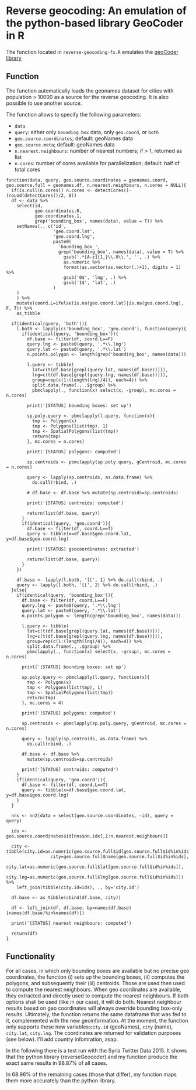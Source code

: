 # Reverse geocoding: An emulation of the python-based library GeoCoder in R

The function located in `reverse-geocoding-fx.R` emulates the [geoCoder library](https://github.com/DenisCarriere/geocoder)

## Function

The function automatically loads the geonames dataset for cities with population > 10000 as a source for the reverse geocoding. It is also possible to use another source.

The function allows to specify the following parameters:

- `data`
- `query`: either only `bounding_box` data, only `geo.coord`, or `both`
- `geo.source.coordinates`; default: geoNames data
- `geo.source.meta`; default: geoNames data
- `n.nearest.neighbours`: number of nearest numbers; if > 1, returned as list
- `n.cores`: number of cores available for parallelization; default: half of total cores

```
function(data, query, geo.source.coordinates = geonames.coord, geo.source.full = geonames.df, n.nearest.neighbours, n.cores = NULL){
  if(is.null(n.cores)) n.cores <- detectCores()-(round(detectCores()/2, 0))
  df <- data %>%
    select(id,
           geo.coordinates.0,
           geo.coordinates.1,
           grep('bounding_box', names(data), value = T)) %>%
    setNames(., c('id',
                  'geo.coord.lat',
                  'geo.coord.lng',
                  paste0(
                    'bounding_box_',
                    grep('bounding_box', names(data), value = T) %>%
                      gsub('.*[A-z]{1,}\\.0\\.', '', .) %>%
                      as.numeric %>%
                      format(as.vector(as.vector(.)+1), digits = 1) %>%
                      gsub('0$', 'lng', .) %>%
                      gsub('1$', 'lat', .)
                  )
    )
    ) %>%
    mutate(coord.L=ifelse(is.na(geo.coord.lat)|is.na(geo.coord.lng), F, T)) %>%
    as_tibble

  if(identical(query, 'both')){
    l.both <- lapply(c('bounding_box', 'geo.coord'), function(query){
      if(identical(query, 'bounding_box')){
        df.base <- filter(df, coord.L==F)
        query.lng <- paste0(query, '.*\\.lng')
        query.lat <- paste0(query, '.*\\.lat')
        n.points.polygon <- length(grep('bounding_box', names(data)))

        l.query <- tibble(
          lat=c(t(df.base[grepl(query.lat, names(df.base))])),
          lng=c(t(df.base[grepl(query.lng, names(df.base))])),
          group=rep(c(1:(length(lng)/4)), each=4)) %>%
          split.data.frame(., .$group) %>%
          pbmclapply(., function(x) select(x, -group), mc.cores = n.cores)

        print('[STATUS] bounding boxes: set up')

        sp.poly.query <- pbmclapply(l.query, function(x){
          tmp <- Polygon(x)
          tmp <- Polygons(list(tmp), 1)
          tmp <- SpatialPolygons(list(tmp))
          return(tmp)
        }, mc.cores = n.cores)

        print('[STATUS] polygons: computed')

        sp.centroids <- pbmclapply(sp.poly.query, gCentroid, mc.cores = n.cores)

        query <- lapply(sp.centroids, as.data.frame) %>%
          do.call(rbind, .)

        # df.base <- df.base %>% mutate(sp.centroids=sp.centroids)

        print('[STATUS] centroids: computed')

        return(list(df.base, query))
      }
      if(identical(query, 'geo.coord')){
        df.base <- filter(df, coord.L==T)
        query <- tibble(x=df.base$geo.coord.lat, y=df.base$geo.coord.lng)

        print('[STATUS] geocoordinates: extracted')

        return(list(df.base, query))
      }
    })

    df.base <- lapply(l.both, '[[', 1) %>% do.call(rbind, .)
    query <- lapply(l.both, '[[', 2) %>% do.call(rbind, .)
  }else{
    if(identical(query, 'bounding_box')){
      df.base <- filter(df, coord.L==F)
      query.lng <- paste0(query, '.*\\.lng')
      query.lat <- paste0(query, '.*\\.lat')
      n.points.polygon <- length(grep('bounding_box', names(data)))

      l.query <- tibble(
        lat=c(t(df.base[grepl(query.lat, names(df.base))])),
        lng=c(t(df.base[grepl(query.lng, names(df.base))])),
        group=rep(c(1:(length(lng)/4)), each=4)) %>%
        split.data.frame(., .$group) %>%
        pbmclapply(., function(x) select(x, -group), mc.cores = n.cores)

      print('[STATUS] bounding boxes: set up')

      sp.poly.query <- pbmclapply(l.query, function(x){
        tmp <- Polygon(x)
        tmp <- Polygons(list(tmp), 1)
        tmp <- SpatialPolygons(list(tmp))
        return(tmp)
      }, mc.cores = 4)

      print('[STATUS] polygons: computed')

      sp.centroids <- pbmclapply(sp.poly.query, gCentroid, mc.cores = n.cores)

      query <- lapply(sp.centroids, as.data.frame) %>%
        do.call(rbind, .)

      df.base <- df.base %>%
        mutate(sp.centroids=sp.centroids)

      print('[STATUS] centroids: computed')
    }
    if(identical(query, 'geo.coord')){
      df.base <- filter(df, coord.L==T)
      query <- tibble(x=df.base$geo.coord.lat, y=df.base$geo.coord.lng)
    }
  }

  nns <- nn2(data = select(geo.source.coordinates, -id), query = query)

  ids <- geo.source.coordinates$id[nns$nn.idx[,1:n.nearest.neighbours]]

  city <- tibble(city.id=as.numeric(geo.source.full$id[geo.source.full$id%in%ids]),
                 city=geo.source.full$name[geo.source.full$id%in%ids],
                 city.lat=as.numeric(geo.source.full$lat[geo.source.full$id%in%ids]),
                 city.lng=as.numeric(geo.source.full$lng[geo.source.full$id%in%ids])) %>%
    left_join(tibble(city.id=ids), ., by='city.id')

  df.base <- as_tibble(cbind(df.base, city))

  df <- left_join(df, df.base, by=names(df.base)[names(df.base)%in%names(df)])

  print('[STATUS] nearest neighbours: computed')

  return(df)
}
```


## Functionality

For all cases, in which only bounding boxes are available but no precise geo coordinates, the function (i) sets up the bounding boxes, (ii) computes the polygons, and subsequently their (iii) centroids. Those are used then used to compute the nearest neighbours. When geo coordinates are available, they extracted and directly used to compute the nearest neighbours. If both options shall be used (like in our case), it will do both. Nearest neighbour results based on geo coordinates will always override bounding box-only results.  Ultimately, the function returns the same dataframe that was fed to it, complemented with the new geoinformation. At the moment, the function only supports these new variables:`city.id` (geoNames), `city` (name), `city.lat`, `city.lng`. The coordinates are returned for validation purposes (see below). I'll add country infomration, asap.

In the following there is a test run with the Syria Twitter Data 2015. It shows that the python library (reverseGeocoder) and my function produce the exact same results in 98.87% of all cases.

In 68.96% of the remaining cases (those that differ), my function maps them more accurately than the python library.
